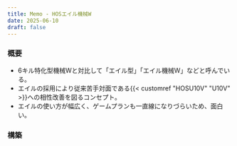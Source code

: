 ```yaml
---
title: Memo - HOSエイル機械W
date: 2025-06-10
draft: false
---
```

### 概要
- 6キル特化型機械Wと対比して「エイル型」「エイル機械W」などと呼んでいる。
- エイルの採用により従来苦手対面である{{< customref "HOSU10V" "U10V" >}}への相性改善を図るコンセプト。
- エイルの使い方が幅広く、ゲームプランも一直線になりづらいため、面白い。

### 構築
